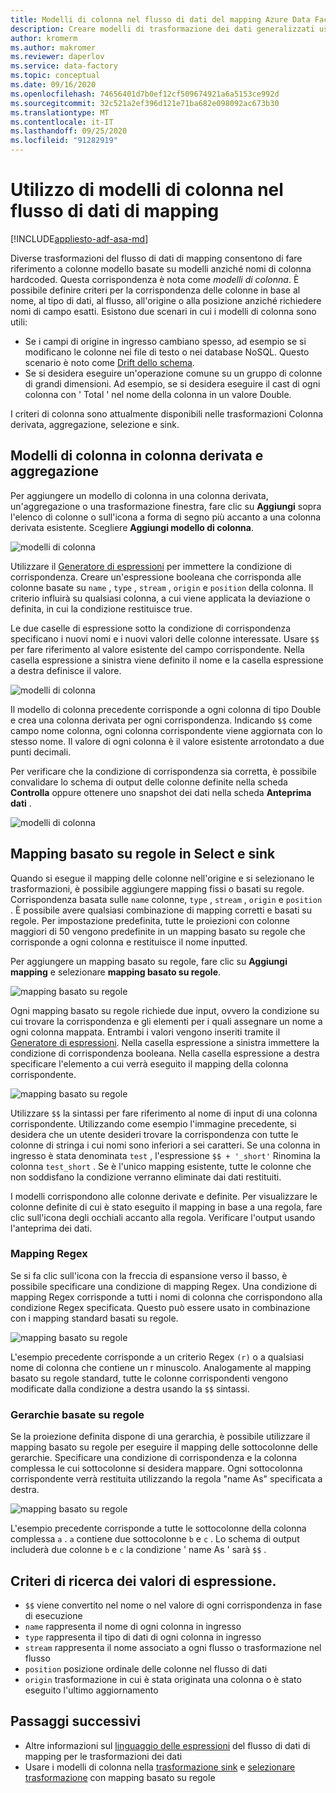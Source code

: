 ```yaml
---
title: Modelli di colonna nel flusso di dati del mapping Azure Data Factory
description: Creare modelli di trasformazione dei dati generalizzati usando modelli di colonna in Azure Data Factory il mapping di flussi di dati
author: kromerm
ms.author: makromer
ms.reviewer: daperlov
ms.service: data-factory
ms.topic: conceptual
ms.date: 09/16/2020
ms.openlocfilehash: 74656401d7b0ef12cf509674921a6a5153ce992d
ms.sourcegitcommit: 32c521a2ef396d121e71ba682e098092ac673b30
ms.translationtype: MT
ms.contentlocale: it-IT
ms.lasthandoff: 09/25/2020
ms.locfileid: "91282919"
---
```

# <a name="using-column-patterns-in-mapping-data-flow"></a>Utilizzo di modelli di colonna nel flusso di dati di mapping

[!INCLUDE[appliesto-adf-asa-md](includes/appliesto-adf-asa-md.md)]

Diverse trasformazioni del flusso di dati di mapping consentono di fare riferimento a colonne modello basate su modelli anziché nomi di colonna hardcoded. Questa corrispondenza è nota come *modelli di colonna*. È possibile definire criteri per la corrispondenza delle colonne in base al nome, al tipo di dati, al flusso, all'origine o alla posizione anziché richiedere nomi di campo esatti. Esistono due scenari in cui i modelli di colonna sono utili:

* Se i campi di origine in ingresso cambiano spesso, ad esempio se si modificano le colonne nei file di testo o nei database NoSQL. Questo scenario è noto come [Drift dello schema](concepts-data-flow-schema-drift.md).
* Se si desidera eseguire un'operazione comune su un gruppo di colonne di grandi dimensioni. Ad esempio, se si desidera eseguire il cast di ogni colonna con ' Total ' nel nome della colonna in un valore Double.

I criteri di colonna sono attualmente disponibili nelle trasformazioni Colonna derivata, aggregazione, selezione e sink.

## <a name="column-patterns-in-derived-column-and-aggregate"></a>Modelli di colonna in colonna derivata e aggregazione

Per aggiungere un modello di colonna in una colonna derivata, un'aggregazione o una trasformazione finestra, fare clic su **Aggiungi** sopra l'elenco di colonne o sull'icona a forma di segno più accanto a una colonna derivata esistente. Scegliere **Aggiungi modello di colonna**.

![modelli di colonna](media/data-flow/add-column-pattern.png "Criteri delle colonne")

Utilizzare il [Generatore di espressioni](concepts-data-flow-expression-builder.md) per immettere la condizione di corrispondenza. Creare un'espressione booleana che corrisponda alle colonne basate su `name` , `type` , `stream` , `origin` e `position` della colonna. Il criterio influirà su qualsiasi colonna, a cui viene applicata la deviazione o definita, in cui la condizione restituisce true.

Le due caselle di espressione sotto la condizione di corrispondenza specificano i nuovi nomi e i nuovi valori delle colonne interessate. Usare `$$` per fare riferimento al valore esistente del campo corrispondente. Nella casella espressione a sinistra viene definito il nome e la casella espressione a destra definisce il valore.

![modelli di colonna](media/data-flow/edit-column-pattern.png "Criteri delle colonne")

Il modello di colonna precedente corrisponde a ogni colonna di tipo Double e crea una colonna derivata per ogni corrispondenza. Indicando `$$` come campo nome colonna, ogni colonna corrispondente viene aggiornata con lo stesso nome. Il valore di ogni colonna è il valore esistente arrotondato a due punti decimali.

Per verificare che la condizione di corrispondenza sia corretta, è possibile convalidare lo schema di output delle colonne definite nella scheda **Controlla** oppure ottenere uno snapshot dei dati nella scheda **Anteprima dati** . 

![modelli di colonna](media/data-flow/columnpattern3.png "Criteri delle colonne")

## <a name="rule-based-mapping-in-select-and-sink"></a>Mapping basato su regole in Select e sink

Quando si esegue il mapping delle colonne nell'origine e si selezionano le trasformazioni, è possibile aggiungere mapping fissi o basati su regole. Corrispondenza basata sulle `name` colonne, `type` , `stream` , `origin` e `position` . È possibile avere qualsiasi combinazione di mapping corretti e basati su regole. Per impostazione predefinita, tutte le proiezioni con colonne maggiori di 50 vengono predefinite in un mapping basato su regole che corrisponde a ogni colonna e restituisce il nome inputted. 

Per aggiungere un mapping basato su regole, fare clic su **Aggiungi mapping** e selezionare **mapping basato su regole**.

![mapping basato su regole](media/data-flow/rule2.png "mapping basato su regole")

Ogni mapping basato su regole richiede due input, ovvero la condizione su cui trovare la corrispondenza e gli elementi per i quali assegnare un nome a ogni colonna mappata. Entrambi i valori vengono inseriti tramite il [Generatore di espressioni](concepts-data-flow-expression-builder.md). Nella casella espressione a sinistra immettere la condizione di corrispondenza booleana. Nella casella espressione a destra specificare l'elemento a cui verrà eseguito il mapping della colonna corrispondente.

![mapping basato su regole](media/data-flow/rule-based-mapping.png "mapping basato su regole")

Utilizzare `$$` la sintassi per fare riferimento al nome di input di una colonna corrispondente. Utilizzando come esempio l'immagine precedente, si desidera che un utente desideri trovare la corrispondenza con tutte le colonne di stringa i cui nomi sono inferiori a sei caratteri. Se una colonna in ingresso è stata denominata `test` , l'espressione `$$ + '_short'` Rinomina la colonna `test_short` . Se è l'unico mapping esistente, tutte le colonne che non soddisfano la condizione verranno eliminate dai dati restituiti.

I modelli corrispondono alle colonne derivate e definite. Per visualizzare le colonne definite di cui è stato eseguito il mapping in base a una regola, fare clic sull'icona degli occhiali accanto alla regola. Verificare l'output usando l'anteprima dei dati.

### <a name="regex-mapping"></a>Mapping Regex

Se si fa clic sull'icona con la freccia di espansione verso il basso, è possibile specificare una condizione di mapping Regex. Una condizione di mapping Regex corrisponde a tutti i nomi di colonna che corrispondono alla condizione Regex specificata. Questo può essere usato in combinazione con i mapping standard basati su regole.

![mapping basato su regole](media/data-flow/regex-matching.png "mapping basato su regole")

L'esempio precedente corrisponde a un criterio Regex `(r)` o a qualsiasi nome di colonna che contiene un r minuscolo. Analogamente al mapping basato su regole standard, tutte le colonne corrispondenti vengono modificate dalla condizione a destra usando la `$$` sintassi.

### <a name="rule-based-hierarchies"></a>Gerarchie basate su regole

Se la proiezione definita dispone di una gerarchia, è possibile utilizzare il mapping basato su regole per eseguire il mapping delle sottocolonne delle gerarchie. Specificare una condizione di corrispondenza e la colonna complessa le cui sottocolonne si desidera mappare. Ogni sottocolonna corrispondente verrà restituita utilizzando la regola "name As" specificata a destra.

![mapping basato su regole](media/data-flow/rule-based-hierarchy.png "mapping basato su regole")

L'esempio precedente corrisponde a tutte le sottocolonne della colonna complessa `a` . `a` contiene due sottocolonne `b` e `c` . Lo schema di output includerà due colonne `b` e `c` la condizione ' name As ' sarà `$$` .

## <a name="pattern-matching-expression-values"></a>Criteri di ricerca dei valori di espressione.

* `$$` viene convertito nel nome o nel valore di ogni corrispondenza in fase di esecuzione
* `name` rappresenta il nome di ogni colonna in ingresso
* `type` rappresenta il tipo di dati di ogni colonna in ingresso
* `stream` rappresenta il nome associato a ogni flusso o trasformazione nel flusso
* `position` posizione ordinale delle colonne nel flusso di dati
* `origin` trasformazione in cui è stata originata una colonna o è stato eseguito l'ultimo aggiornamento

## <a name="next-steps"></a>Passaggi successivi
* Altre informazioni sul [linguaggio delle espressioni](data-flow-expression-functions.md) del flusso di dati di mapping per le trasformazioni dei dati
* Usare i modelli di colonna nella [trasformazione sink](data-flow-sink.md) e [selezionare trasformazione](data-flow-select.md) con mapping basato su regole
